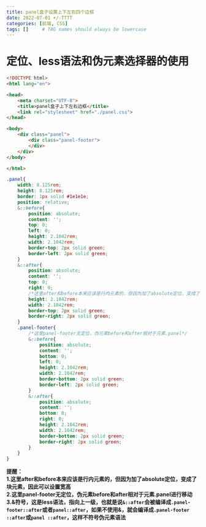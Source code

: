 ```yaml
---
title: panel盒子设置上下左右四个边框
date: 2022-07-01 +/-TTTT
categories: [前端, CSS]
tags: []     # TAG names should always be lowercase
---
```


# 定位、less语法和伪元素选择器的使用
```html
<!DOCTYPE html>
<html lang="en">

<head>
    <meta charset="UTF-8">
    <title>panel盒子上下左右边框</title>
    <link rel="stylesheet" href="./panel.css">
</head>

<body>
    <div class="panel">
        <div class="panel-footer">
        </div>
    </div>
</body>

</html>
```

```css
.panel{
    width: 8.125rem;
    height: 8.125rem;
    border: 1px solid #1e1e1e;
    position: relative;
    &::before{
        position: absolute;
        content: '';
        top: 0;
        left: 0;
        height: 2.1042rem;        
        width: 2.1042rem;
        border-top: 2px solid green;
        border-left: 2px solid green;
    }
    &::after{
        position: absolute;
        content: '';
        top: 0;
        right: 0;
        /*这里after和before本来应该是行内元素的，但因为加了absolute定位，变成了块元素，因此可以设置宽高*/
        height: 2.1042rem;        
        width: 2.1042rem;
        border-top: 2px solid green;
        border-right: 2px solid green;
    }
    .panel-footer{
        /*这里panel-footer无定位，伪元素before和after相对于元素.panel*/
        &::before{
            position: absolute;
            content: '';
            bottom: 0;
            left: 0;
            height: 2.1042rem;        
            width: 2.1042rem;
            border-bottom: 2px solid green;
            border-left: 2px solid green;
        }
        &::after{
            position: absolute;
            content: '';
            bottom: 0;
            right: 0;
            height: 2.1042rem;        
            width: 2.1042rem;
            border-bottom: 2px solid green;
            border-right: 2px solid green;
        }
    }
}
```

**提醒：<br>
1.这里after和before本来应该是行内元素的，但因为加了absolute定位，变成了块元素，因此可以设置宽高<br>
2.这里panel-footer无定位，伪元素before和after相对于元素.panel进行移动<br>
3.&符号，这是less语法，指向上一级，也就是说`&::after`会被编译成`.panel-footer::after`或者`panel::after`，如果不使用&，就会编译成`.panel-footer ::after`或`panel ::after`，这样不符号伪元素语法**